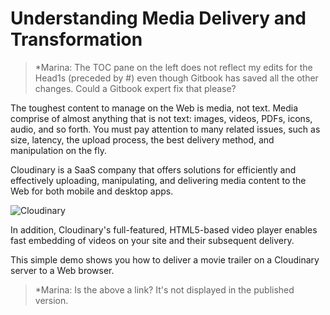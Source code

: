 # Understanding Media Delivery and Transformation

> *Marina: The TOC pane on the left does not reflect my edits for the Head1s (preceded by #) even though Gitbook has saved all the other changes. Could a Gitbook expert fix that please?

The toughest content to manage on the Web is media, not text. Media comprise of almost anything that is not text: images, videos, PDFs, icons, audio, and so forth. You must pay attention to many related issues, such as size, latency, the upload process, the best delivery method, and manipulation on the fly.

Cloudinary is a SaaS company that offers solutions for efficiently and effectively uploading, manipulating, and delivering media content to the Web for both mobile and desktop apps.

![Cloudinary](https://res.cloudinary.com/cloudinary/image/upload/c_scale,w_1000/v1/logo/for_white_bg/cloudinary_logo_for_white_bg.png)

In addition, Cloudinary's full-featured, HTML5-based video player enables fast embedding of videos on your site and their subsequent delivery.

This simple demo shows you how to deliver a movie trailer on a Cloudinary server to a Web browser.

[](codepen://codebeast/bvgJxY?height=300&theme-id=27745&default-tab=html,result&embed-version=2)

> *Marina: Is the above a link? It's not displayed in the published version.

